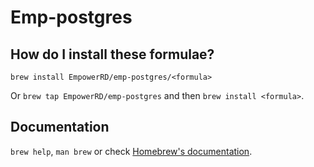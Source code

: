 # Emp-postgres

## How do I install these formulae?

`brew install EmpowerRD/emp-postgres/<formula>`

Or `brew tap EmpowerRD/emp-postgres` and then `brew install <formula>`.

## Documentation

`brew help`, `man brew` or check [Homebrew's documentation](https://docs.brew.sh).
